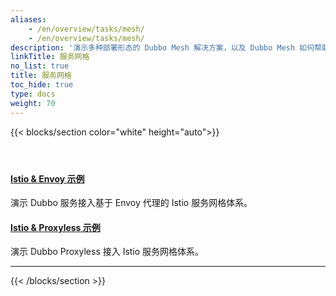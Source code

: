 ```yaml
---
aliases:
    - /en/overview/tasks/mesh/
    - /en/overview/tasks/mesh/
description: '演示多种部署形态的 Dubbo Mesh 解决方案，以及 Dubbo Mesh 如何帮助用户实现架构的平滑迁移。 '
linkTitle: 服务网格
no_list: true
title: 服务网格
toc_hide: true
type: docs
weight: 70
---
```




{{< blocks/section color="white" height="auto">}}
<div class="td-content list-page">
    <div class="lead"></div><header class="article-meta">
    </header><div class="row">
    <div class="col-sm col-md-6 mb-4">
        <div class="h-100 card shadow" href="#">
            <div class="card-body">
                <h4 class="card-title">
                    <a href='{{< relref "./migration/dubbo-mesh/" >}}'>Istio & Envoy 示例</a>
                </h4>
                <p>演示 Dubbo 服务接入基于 Envoy 代理的 Istio 服务网格体系。</p>
            </div>
        </div>
    </div>
    <div class="col-sm col-md-6 mb-4">
        <div class="h-100 card shadow">
            <div class="card-body">
                <h4 class="card-title">
                    <a href='{{< relref "./migration/proxyless/" >}}'>Istio & Proxyless 示例</a>
                </h4>
                <p>演示 Dubbo Proxyless 接入 Istio 服务网格体系。</p>
            </div>
        </div>
    </div>
</div>
<hr>
</div>

{{< /blocks/section >}}
